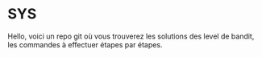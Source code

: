# SYS
Hello, voici un  repo git  où vous trouverez les solutions des level de bandit, les commandes à effectuer étapes par étapes. 
